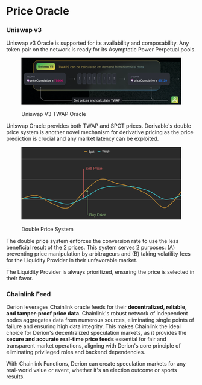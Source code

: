 # Price Oracle

### Uniswap v3

Uniswap v3 Oracle is supported for its availability and composability. Any token pair on the network is ready for its Asymptotic Power Perpetual pools.

<figure><img src="../.gitbook/assets/image (45).png" alt=""><figcaption><p>Uniswap V3 TWAP Oracle</p></figcaption></figure>

Uniswap Oracle provides both TWAP and SPOT prices. Derivable's double price system is another novel mechanism for derivative pricing as the price prediction is crucial and any market latency can be exploited.

<figure><img src="../.gitbook/assets/image (1) (1) (1) (1) (1) (1) (1) (1) (1).png" alt=""><figcaption><p>Double Price System</p></figcaption></figure>

The double price system enforces the conversion rate to use the less beneficial result of the 2 prices. This system serves 2 purposes: (A) preventing price manipulation by arbitrageurs and (B) taking volatility fees for the Liquidity Provider in their unfavorable market.

The Liquidity Provider is always prioritized, ensuring the price is selected in their favor.

### Chainlink Feed

Derion leverages Chainlink oracle feeds for their **decentralized, reliable, and tamper-proof price data**. Chainlink's robust network of independent nodes aggregates data from numerous sources, eliminating single points of failure and ensuring high data integrity. This makes Chainlink the ideal choice for Derion's decentralized speculation markets, as it provides the **secure and accurate real-time price feeds** essential for fair and transparent market operations, aligning with Derion's core principle of eliminating privileged roles and backend dependencies.

With Chainlink Functions, Derion can create speculation markets for any real-world value or event, whether it's an election outcome or sports results.
